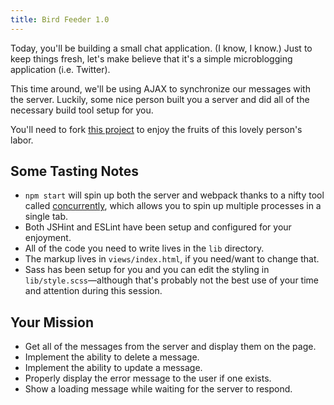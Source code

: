 ```yaml
---
title: Bird Feeder 1.0
---
```


Today, you'll be building a small chat application. (I know, I know.) Just to keep things fresh, let's make believe that it's a simple microblogging application (i.e. Twitter).

This time around, we'll be using AJAX to synchronize our messages with the server. Luckily, some nice person built you a server and did all of the necessary build tool setup for you.

You'll need to fork [this project][chat-box] to enjoy the fruits of this lovely person's labor.

[chat-box]: https://github.com/turingschool-examples/chat-box-webpack

## Some Tasting Notes

- `npm start` will spin up both the server and webpack thanks to a nifty tool called [concurrently][], which allows you to spin up multiple processes in a single tab.
- Both JSHint and ESLint have been setup and configured for your enjoyment.
- All of the code you need to write lives in the `lib` directory.
- The markup lives in `views/index.html`, if you need/want to change that.
- Sass has been setup for you and you can edit the styling in `lib/style.scss`—although that's probably not the best use of your time and attention during this session.

## Your Mission

- Get all of the messages from the server and display them on the page.
- Implement the ability to delete a message.
- Implement the ability to update a message.
- Properly display the error message to the user if one exists.
- Show a loading message while waiting for the server to respond.

[concurrently]: https://www.npmjs.com/package/concurrently
